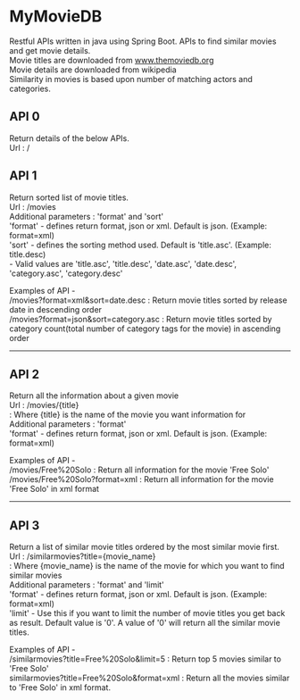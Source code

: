 # MyMovieDB #
Restful APIs written in java using Spring Boot.   APIs to find similar movies and get movie details.      
Movie titles are downloaded from www.themoviedb.org      
Movie details are downloaded from wikipedia    
Similarity in movies is based upon number of matching actors and categories.      


## API 0 ##
Return details of the below APIs.     
Url : /

## API 1 ##
Return sorted list of movie titles.             
Url : /movies              
Additional parameters : 'format' and 'sort'                 
'format' - defines return format, json or xml. Default is json. (Example: format=xml)            
'sort' - defines the sorting method used. Default is 'title.asc'. (Example: title.desc)          
       - Valid values are 'title.asc', 'title.desc', 'date.asc', 'date.desc', 'category.asc', 'category.desc'         

Examples of API -            
/movies?format=xml&sort=date.desc  : Return movie titles sorted by release date in descending order             
/movies?format=json&sort=category.asc :  Return movie titles sorted by category count(total number of category tags for the movie) in ascending order                       
 
---              

## API 2 ##            
Return all the information about a given movie            
Url : /movies/{title}                
    : Where {title} is the name of the movie you want information for                 
Additional parameters : 'format'                  
'format' - defines return format, json or xml. Default is json. (Example: format=xml)                  

Examples of API -                   
/movies/Free%20Solo  : Return all information for the movie 'Free Solo'                  
/movies/Free%20Solo?format=xml  : Return all information for the movie 'Free Solo' in xml format                  

---

## API 3 ##
Return a list of similar movie titles ordered by the most similar movie first.                  
Url : /similarmovies?title={movie_name}                  
    : Where {movie_name} is the name of the movie for which you want to find similar movies                  
Additional parameters : 'format' and 'limit'                  
'format' - defines return format, json or xml. Default is json. (Example: format=xml)                  
'limit' - Use this if you want to limit the number of movie titles you get back as result. Default value is '0'. A value of '0' will return all the similar movie titles.                  

Examples of API -                  
/similarmovies?title=Free%20Solo&limit=5  : Return top 5 movies similar to 'Free Solo'                  
similarmovies?title=Free%20Solo&format=xml  : Return all the movies similar to 'Free Solo' in xml format.                  
